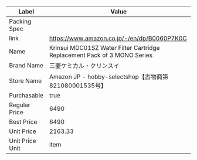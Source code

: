 | Label           | Value                                                                    |
| --------------- | ------------------------------------------------------------------------ |
| Packing Spec    |                                                                          |
| link            | https://www.amazon.co.jp/-/en/dp/B0060P7K0C                              |
| Name            | Krinsui MDC01SZ Water Filter Cartridge Replacement Pack of 3 MONO Series |
| Brand Name      | 三菱ケミカル・クリンスイ                                                             |
| Store Name      | Amazon JP - hobby-selectshop【古物商第821080001535号】                          |
| Purchasable     | true                                                                     |
| Regular Price   | 6490                                                                     |
| Best Price      | 6490                                                                     |
| Unit Price      | 2163.33                                                                  |
| Unit Price Unit | item                                                                     |
